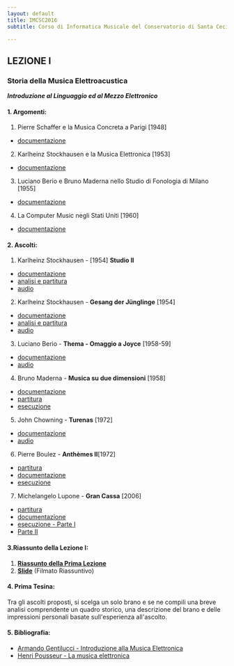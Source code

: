 ```yaml
---
layout: default
title: IMCSC2016
subtitle: Corso di Informatica Musicale del Conservatorio di Santa Cecilia 2016

---
```


## LEZIONE I

### Storia della Musica Elettroacustica

***Introduzione al Linguaggio ed al Mezzo Elettronico***

#### 1. Argomenti:

1. Pierre Schaffer e la Musica Concreta a Parigi [1948]
  - [documentazione](https://www.dropbox.com/s/o51objrqhkbl27t/Musica_Concreta.pdf?dl=0)

2. Karlheinz Stockhausen e la Musica Elettronica [1953]
  - [documentazione](https://www.dropbox.com/s/iw8rute8n6t2fak/colonia.pdf?dl=0)

3. Luciano Berio e Bruno Maderna nello Studio di Fonologia di Milano [1955]
  - [documentazione](https://www.dropbox.com/s/kxbbbf2j59qqdtd/milano.pdf?dl=0)

4. La Computer Music negli Stati Uniti [1960]
  - [documentazione](https://www.dropbox.com/s/x36bdn8tw87tdwl/usa.pdf?dl=0)

#### 2. Ascolti:

1. Karlheinz Stockhausen -  [1954] **Studio II**
  - [documentazione](https://www.dropbox.com/s/2uzvhhd87i531m4/Studio2.pdf?dl=0)
  - [analisi e partitura](https://www.dropbox.com/s/3wro5aw07z1u0u9/StudieII.pdf?dl=0)
  - [audio](https://youtu.be/bwj6ZptPnDo)

2. Karlheinz Stockhausen - **Gesang der Jünglinge** [1954]
  - [documentazione](https://www.dropbox.com/s/igcfra4z1y6b7r2/Gesang.pdf?dl=0)
  - [analisi e partitura](https://www.dropbox.com/s/3wro5aw07z1u0u9/StudieII.pdf?dl=0)
  - [audio](https://youtu.be/UmGIiBfWI0E)

3. Luciano Berio -  **Thema - Omaggio a Joyce**  [1958-59]
  - [documentazione](https://www.dropbox.com/s/8jy33gmjqjl51n3/Thema.pdf?dl=0)
  - [audio](https://youtu.be/jV_76OZSsqo)

4. Bruno Maderna - **Musica su due dimensioni** [1958]
  - [documentazione](https://www.dropbox.com/s/v2awwol03hp9ywb/Musicasuduedimensioni_documentazione.pdf?dl=0)
  - [partitura](https://www.dropbox.com/s/pklm33bi1zolqdr/Maderna%20-%20Musica%20su%20due%20dimensioni_score.pdf?dl=0)
  - [esecuzione](https://youtu.be/DrgBBjNbeQM)

5. John Chowning - **Turenas** [1972]
  - [documentazione](https://www.academia.edu/5497062/Chowning_e_la_sintesi_FM._Analisi_di_Turenas)
  - [audio](https://youtu.be/kSbTOB5ft5c)

6. Pierre Boulez - **Anthèmes II**[1972]
  - [partitura](https://www.dropbox.com/s/qh9huwh9unqjyur/Regie%20Informatique.pdf?dl=0)
  - [documentazione](https://www.dropbox.com/s/pkkzcblwwogjrdi/Anthemes_2_-_Marinoni-libre.pdf?dl=0)
  - [esecuzione](https://youtu.be/TMYDgwNALY8)

7. Michelangelo Lupone - **Gran Cassa** [2006]
  - [partitura](https://www.dropbox.com/s/46pbj0kx7dis1hn/GC.pdf?dl=0)
  - [documentazione](https://www.dropbox.com/s/ne73pr55nm2ef3v/GranCassa_0.pdf?dl=0)
  - [esecuzione - Parte I](https://youtu.be/chhxK_RhZIk)
  - [Parte II](https://youtu.be/G41JGAYsgsg)

#### 3.Riassunto della Lezione I:

1. [**Riassunto della Prima Lezione**](https://www.academia.edu/21693947/INFORMATICA_MUSICALE_-2016_-_LEZIONE_I)
2. [**Slide**](https://www.dropbox.com/s/jh6z8qrej02ru6h/IMCSC2016_SLIDE.mov?dl=0) (Filmato Riassuntivo)

#### 4. Prima Tesina:

Tra gli ascolti proposti, si scelga un solo brano e se ne compili una breve analisi comprendente un quadro storico, una descrizione del brano e delle impressioni personali basate sull'esperienza all'ascolto.  

#### 5. Bibliografia:

- [Armando Gentilucci - Introduzione alla Musica Elettronica](https://copy.com/gmatZ8qkaw1WROAG)
- [Henri Pousseur - La musica elettronica](https://www.dropbox.com/s/hzafguvw6y7iecc/Pousseur_La%20musica%20elettronica.pdf?dl=0)
